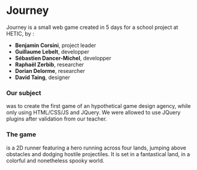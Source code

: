# Journey
Journey is a small web game created in 5 days for a school project at HETIC, by :
  - **Benjamin Corsini**, project leader
  - **Guillaume Lebelt**, developper
  - **Sébastien Dancer-Michel**, developper
  - **Raphaël Zerbib**, researcher
  - **Dorian Delorme**, researcher
  - **David Taing**, designer

### Our subject
was to create the first game of an hypothetical game design agency, while only using HTML/CSS/JS and JQuery.
We were allowed to use JQuery plugins after validation from our teacher.

### The game
is a 2D runner featuring a hero running across four lands, jumping above obstacles and dodging hostile projectiles. It is set in a fantastical land, in a colorful and nonetheless spooky world.
